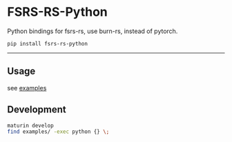 # FSRS-RS-Python

Python bindings for fsrs-rs, use burn-rs, instead of pytorch.

```
pip install fsrs-rs-python
```

---

## Usage

see [examples](./examples)

## Development

```bash
maturin develop
find examples/ -exec python {} \;
```
